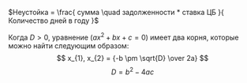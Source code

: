 $Неустойка = \frac{ сумма \quad задолженности * ставка ЦБ }{ Количество дней в году }$

Когда $D > 0$, уравнение $(ax^2 + bx + c = 0)$ имеет два корня, которые можно найти следующим образом:
$$ x_{1}, x_{2} = {-b \pm \sqrt{D} \over 2a} $$
$$ D = b^2 - 4ac$$
